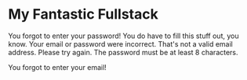 # My Fantastic Fullstack
You forgot to enter your password!
You do have to fill this stuff out, you know.
Your email or password were incorrect.
That's not a valid email address. Please try again.
The password must be at least 8 characters.

You forgot to enter your email!